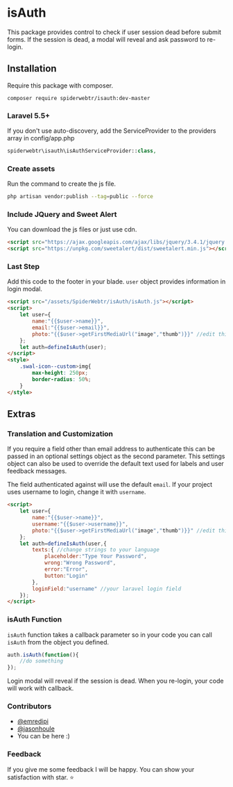 # isAuth
This package provides control to check if user session dead before submit forms. If the session is dead, a modal will reveal and ask password to re-login.

## Installation
Require this package with composer.

```shell
composer require spiderwebtr/isauth:dev-master
```

### Laravel 5.5+
If you don't use auto-discovery, add the ServiceProvider to the providers array in config/app.php

```php
spiderwebtr\isauth\isAuthServiceProvider::class,
```
### Create assets
Run the command to create the js file.

```bash
php artisan vendor:publish --tag=public --force
```

### Include JQuery and Sweet Alert
You can download the js files or just use cdn.

```html
<script src="https://ajax.googleapis.com/ajax/libs/jquery/3.4.1/jquery.min.js"></script>
<script src="https://unpkg.com/sweetalert/dist/sweetalert.min.js"></script>
```

### Last Step
Add this code to the footer in your blade. `user` object provides information in login modal.
```html
<script src="/assets/SpiderWebtr/isAuth/isAuth.js"></script>
<script>
    let user={
        name:"{{$user->name}}",
        email:"{{$user->email}}",
        photo:"{{$user->getFirstMediaUrl("image","thumb")}}" //edit this up to your system or just remove this line.
    };
    let auth=defineIsAuth(user);
</script>
<style>
    .swal-icon--custom>img{
        max-height: 250px;
        border-radius: 50%;
    }
</style>
```


## Extras

### Translation and Customization
If you require a field other than email address to authenticate this can be 
passed in an optional settings object as the second parameter. This settings 
object can also be used to override the default text used for labels and user 
feedback messages.

The field authenticated against will use the default `email`. If your project uses username to login, change it with `username`.

```html
<script>
    let user={
        name:"{{$user->name}}",
        username:"{{$user->username}}",
        photo:"{{$user->getFirstMediaUrl("image","thumb")}}" //edit this up to your system or just remove this line.
    };
    let auth=defineIsAuth(user,{
        texts:{ //change strings to your language
            placeholder:"Type Your Password",
            wrong:"Wrong Password",
            error:"Error",
            button:"Login"
        },
        loginField:"username" //your laravel login field
    });
</script>
```


### isAuth Function
`isAuth` function takes a callback parameter so in your code you can call `isAuth` from the object you defined.

```javascript
auth.isAuth(function(){
    //do something 
});
```

Login modal will reveal if the session is dead. When you re-login, your code will work with callback.

### Contributors
* [@emredipi](https://github.com/emredipi)
* [@jasonhoule]( https://github.com/jasonhoule )
* You can be here :)

### Feedback
 If you give me some feedback I will be happy. You can show your satisfaction with star. :star:



